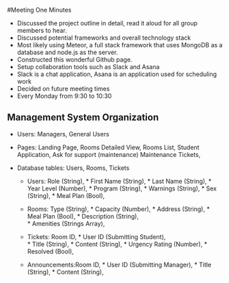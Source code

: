 #Meeting One Minutes

* Discussed the project outline in detail, read it aloud for all group members to hear.
* Discussed potential frameworks and overall technology stack
 * Most likely using Meteor, a full stack framework that uses MongoDB as a database and node.js as the server. 
* Constructed this wonderful Github page.
* Setup collaboration tools such as Slack and Asana
 * Slack is a chat application, Asana is an application used for scheduling work
* Decided on future meeting times
 * Every Monday from 9:30 to 10:30

## Management System Organization

* Users: Managers, General Users

* Pages: Landing Page, 
         Rooms Detailed View, 
         Rooms List, 
         Student Application, 
         Ask for support (maintenance)
         Maintenance Tickets,
          

* Database tables: Users, Rooms, Tickets
    * Users: Role (String), 
             * First Name (String), 
             * Last Name (String), 
             * Year Level (Number), 
             * Program (String), 
             * Warnings (String),
             * Sex (String),
             * Meal Plan (Bool),
           
    * Rooms: Type (String), 
             * Capacity (Number),
             * Address (String),
             * Meal Plan (Bool),
             * Description (String),      
             * Amenities (Strings Array),

    * Tickets: Room ID,
               * User ID (Submitting Student),   
               * Title (String),
               * Content (String),
               * Urgency Rating (Number),
               * Resolved (Bool),

    * Announcements:Room ID,
                    * User ID (Submitting Manager),
                    * Title (String),
                    * Content (String),
